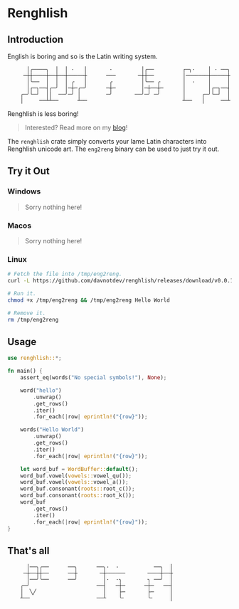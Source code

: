 # Renghlish

## Introduction

English is boring and so is the Latin writing system.

```plaintext
      │╭────╮  │  │ ·   │       ·         │╭──         ┌─╮·    │ · ──╮
     ─┼┼────┼──┼──┼─────┼      ───       ─┼┼──         │───────┼─────┼
      │╰──  │  │  │ ╭   │       ╭         │╰── ╭       │  ·    │     │
      │┌─┐──┤╭─╯  │─┼─╭─╯      ─┼─        │─┼──┼─      │       │┌─┐──┤
    ╭─╯└─┘  ││  ──╯─╯ │        ─╯       ──╯─╯ ─╯       │     ╭─╯└─┘  │
    │     ──┴┴──      ┴──                              ┴──   │     ──┴
```

Renghlish is less boring!

> Interested? Read more on my [blog](https://davnotdev.github.io/blog/interesting/renghlish/)!

The `renghlish` crate simply converts your lame Latin characters into Renghlish
unicode art.
The `eng2reng` binary can be used to just try it out.

## Try it Out

### Windows

> Sorry nothing here!

### Macos

> Sorry nothing here!

### Linux

```sh
# Fetch the file into /tmp/eng2reng.
curl -L https://github.com/davnotdev/renghlish/releases/download/v0.0.1/eng2reng -o /tmp/eng2reng

# Run it.
chmod +x /tmp/eng2reng && /tmp/eng2reng Hello World

# Remove it.
rm /tmp/eng2reng
```

## Usage

```rust
use renghlish::*;

fn main() {
    assert_eq(words("No special symbols!"), None);

    word("hello")
        .unwrap()
        .get_rows()
        .iter()
        .for_each(|row| eprintln!("{row}"));

    words("Hello World")
        .unwrap()
        .get_rows()
        .iter()
        .for_each(|row| eprintln!("{row}"));

    let word_buf = WordBuffer::default();
    word_buf.vowel(vowels::vowel_qu());
    word_buf.vowel(vowels::vowel_a());
    word_buf.consonant(roots::root_c());
    word_buf.consonant(roots::root_k());
    word_buf
        .get_rows()
        .iter()
        .for_each(|row| eprintln!("{row}"));
}

```

## That's all

```plaintext
      │──╮╭──      ──╮      ──╮·  ·           ──╮  │
     ─┼──┼┼──      ──┼       ─┼──────       ────┼──┼
      │──╯╰──      ──╯        │·  ·╮        ╮ ──╯  │
    ╭─╯                     ──┤   ─┼─      ─┼─   ──┤
    │  ╲╱                     │    ├─       ├─     │
    ┴──                     ──┴    ╰╴       ╰╴     │
```
